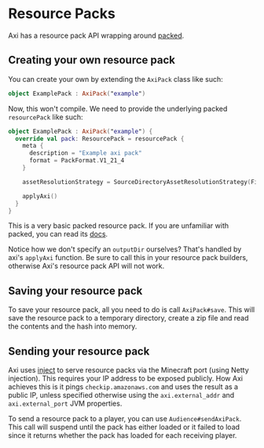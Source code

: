 # Resource Packs

Axi has a resource pack API wrapping
around [packed](https://packed.radsteve.net).

## Creating your own resource pack

You can create your own by extending the `AxiPack` class
like such:

```kt
object ExamplePack : AxiPack("example")
```

Now, this won't compile. We need to provide the underlying
packed `resourcePack`
like such:

```kt
object ExamplePack : AxiPack("example") {
  override val pack: ResourcePack = resourcePack {
    meta {
      description = "Example axi pack"
      format = PackFormat.V1_21_4
    }

    assetResolutionStrategy = SourceDirectoryAssetResolutionStrategy(File("../assets"))

    applyAxi()
  }
}
```

This is a very basic packed resource pack. If you are
unfamiliar with packed,
you can read
its [docs](https://packed.radsteve.net/getting-started.html).

Notice how we don't specify an `outputDir` ourselves? That's
handled by axi's
`applyAxi` function. Be sure to call this in your resource
pack builders, otherwise
Axi's resource pack API will not work.

## Saving your resource pack

To save your resource pack, all you need to do is call
`AxiPack#save`. This will
save the resource pack to a temporary directory, create a
zip file and read the
contents and the hash into memory.

## Sending your resource pack

Axi uses [inject](https://github.com/mcbrawls/inject) to
serve resource packs
via the Minecraft port (using Netty injection). This
requires your IP address
to be exposed publicly. How Axi achieves this is it pings
`checkip.amazonaws.com`
and uses the result as a public IP, unless specified
otherwise using the
`axi.external_addr` and `axi.external_port` JVM properties.

To send a resource pack to a player, you can use
`Audience#sendAxiPack`.
This call will suspend until the pack has either loaded or
it failed to load
since it returns whether the pack has loaded for each
receiving player.
